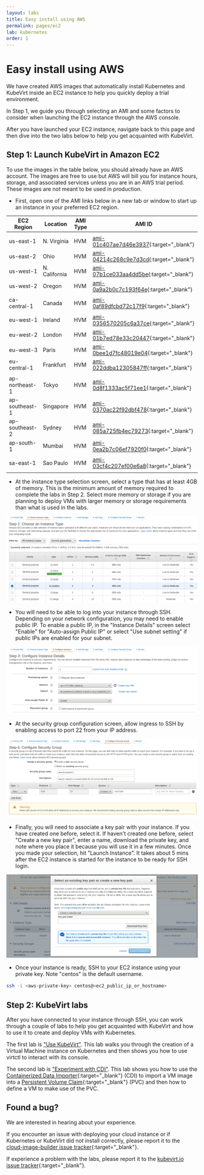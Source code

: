 ```yaml
---
layout: labs
title: Easy install using AWS
permalink: pages/ec2
lab: kubernetes
order: 1
---
```


# Easy install using AWS

We have created AWS images that automatically install Kubernetes
and KubeVirt inside an EC2 instance to help you quickly deploy
a trial environment.

In Step 1, we guide you through selecting an AMI and some factors to
consider when launching the EC2 instance through the AWS console.

After you have launched your EC2 instance, navigate back to this
page and then dive into the two labs below to help you get
acquainted with KubeVirt.

## Step 1: Launch KubeVirt in Amazon EC2

To use the images in the table below, you should already have an AWS
account. The images are free to use but AWS will bill you for instance
hours, storage, and associated services unless you are in an AWS trial
period. These images are not meant to be used in production.

 * First, open one of the AMI links below in a new tab or window to start up an instance in your preferred
   EC2 region.

| EC2 Region | Location      | AMI Type | AMI ID |
| ---        | ---           | ---      | ---    |
|            |               |          |        |
| us-east-1  | N. Virginia   | HVM      | [ami-01c407ae7d46e3937](https://console.aws.amazon.com/ec2/home?region=us-east-1#launchAmi=ami-01c407ae7d46e3937){:target="_blank"} |
| us-east-2  | Ohio          | HVM      | [ami-04214c268c9e7d3cd](https://console.aws.amazon.com/ec2/home?region=us-east-2#launchAmi=ami-04214c268c9e7d3cd){:target="_blank"} |
| us-west-1  | N. California | HVM      | [ami-07b1ce033aa4dd5be](https://console.aws.amazon.com/ec2/home?region=us-west-1#launchAmi=ami-07b1ce033aa4dd5be){:target="_blank"} |
| us-west-2  | Oregon        | HVM      | [ami-0a9a2b0c7c193f64e](https://console.aws.amazon.com/ec2/home?region=us-west-2#launchAmi=ami-0a9a2b0c7c193f64e){:target="_blank"} |
|            |               |          |        |
| ca-central-1 | Canada   | HVM      | [ami-0af89dfcbd72c17f9](https://console.aws.amazon.com/ec2/home?region=ca-central-1#launchAmi=ami-0af89dfcbd72c17f9){:target="_blank"} |
|            |               |          |        |
| eu-west-1      | Ireland   | HVM      | [ami-0356570205c6a37ce](https://console.aws.amazon.com/ec2/home?region=eu-west-1#launchAmi=ami-0356570205c6a37ce){:target="_blank"} |
| eu-west-2      | London    | HVM      | [ami-01b7ed78e33c20447](https://console.aws.amazon.com/ec2/home?region=eu-west-2#launchAmi=ami-01b7ed78e33c20447){:target="_blank"} |
| eu-west-3      | Paris    | HVM      | [ami-0bee1d7fc48019e04](https://console.aws.amazon.com/ec2/home?region=eu-west-3#launchAmi=ami-0bee1d7fc48019e04){:target="_blank"} |
| eu-central-1   | Frankfurt | HVM      | [ami-022ddba12305847ff](https://console.aws.amazon.com/ec2/home?region=eu-central-1#launchAmi=ami-022ddba12305847ff){:target="_blank"} |
|                |               |          |        |
| ap-northeast-1 | Tokyo   | HVM      | [ami-0d8f1333ac5f71ee1](https://console.aws.amazon.com/ec2/home?region=ap-northeast-1#launchAmi=ami-0d8f1333ac5f71ee1){:target="_blank"} |
| ap-southeast-1 | Singapore | HVM      | [ami-0370ac22f92dbf478](https://console.aws.amazon.com/ec2/home?region=ap-southeast-1#launchAmi=ami-0370ac22f92dbf478){:target="_blank"} |
| ap-southeast-2 | Sydney   | HVM      | [ami-085a725fb4ec79273](https://console.aws.amazon.com/ec2/home?region=ap-southeast-2#launchAmi=ami-085a725fb4ec79273){:target="_blank"} |
| ap-south-1     | Mumbai   | HVM      | [ami-0ea2b7c06ef7920f0](https://console.aws.amazon.com/ec2/home?region=ap-south-1#launchAmi=ami-0ea2b7c06ef7920f0){:target="_blank"} |
|            |               |          |        |
| sa-east-1  | Sao Paulo   | HVM      | [ami-03cf4c207ef00e6a8](https://console.aws.amazon.com/ec2/home?region=sa-east-1#launchAmi=ami-03cf4c207ef00e6a8){:target="_blank"} |
|            |               |          |        |


 * At the instance type selection screen, select a type that has at least
   4GB of memory. This is the minimum amount of memory required to complete
   the labs in Step 2. Select more memory or storage if you are planning
   to deploy VMs with larger memory or storage requirements than what is
   used in the labs.

![instance-type-memory-selection](/assets/images/kubevirt-button/ec2-instance-memory-selection.png)

 * You will need to be able to log into your instance through SSH. Depending
   on your network configuration, you may need to enable public IP. To enable
   a public IP, in the "Instance Details" screen select "Enable" for
   "Auto-assign Public IP" or select "Use subnet setting" if public IPs
   are enabled for your subnet.

![instance-enable-public-ip](/assets/images/kubevirt-button/ec2-public-ip.png)

 * At the security group configuration screen, allow ingress to SSH by
   enabling access to port 22 from your IP address.

 ![instance-enable-public-ip](/assets/images/kubevirt-button/ec2-ssh-ingress.png)

 * Finally, you will need to associate a key pair with your instance. If
   you have created one before, select it. If haven't created one before,
   select "Create a new key pair", enter a name, download the private key,
   and note where you place it because you will use it in a few minutes.
   Once you made your selection, hit "Launch Instance". It takes about
   5 mins after the EC2 instance is started for the instance to be ready
   for SSH login.

  ![instance-enable-public-ip](/assets/images/kubevirt-button/ec2-select-create-keypair.png)

 * Once your instance is ready, SSH to your EC2 instance using your private
   key. Note "centos" is the default username.

```bash
ssh -i <aws-private-key> centos@<ec2_public_ip_or_hostname>

```

## Step 2: KubeVirt labs

After you have connected to your instance through SSH, you can
work through a couple of labs to help you get acquainted with KubeVirt
and how to use it to create and deploy VMs with Kubernetes.

The first lab is ["Use KubeVirt"](../labs/kubernetes/lab1). This lab walks you
through the creation of a Virtual Machine instance on Kubernetes and then
shows you how to use virtctl to interact with its console.

The second lab is ["Experiment with CDI"](../labs/kubernetes/lab2). This
lab shows you how to use the [Containerized Data Importer](https://github.com/kubevirt/containerized-data-importer){:target="_blank"}
(CDI) to import a VM image into a [Persistent Volume Claim](https://kubernetes.io/docs/concepts/storage/persistent-volumes/){:target="_blank"}
(PVC) and then how to define a VM to make use of the PVC.

## Found a bug?

We are interested in hearing about your experience.

If you encounter an issue with deploying your cloud instance or if
Kubernetes or KubeVirt did not install correctly, please report it to
the [cloud-image-builder issue tracker](https://github.com/kubevirt/cloud-image-builder/issues){:target="_blank"}.

If experience a problem with the labs, please report it to the [kubevirt.io issue tracker](https://github.com/kubevirt/kubevirt.github.io/issues){:target="_blank"}.
